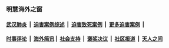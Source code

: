 
### 明慧海外之窗

####  [武汉肺炎](indexes/365.md?t=04250201) &nbsp;|&nbsp;  [迫害案例综述](indexes/328.md?t=04250201) &nbsp;|&nbsp; [迫害致死案例](indexes/277.md?t=04250201)  &nbsp;|&nbsp; [更多迫害案例](indexes/81.md?t=04250201)  &nbsp;|&nbsp; 
####  [时事评论](indexes/19.md?t=04250201) &nbsp;|&nbsp; [海外简讯](indexes/245.md?t=04250201)&nbsp;|&nbsp;  [社会支持](indexes/140.md?t=04250201) &nbsp;|&nbsp; [褒奖决议](indexes/282.md?t=04250201) &nbsp;|&nbsp; [社区报道](indexes/91.md?t=04250201)  &nbsp;|&nbsp; [天人之间](indexes/78.md?t=04250201) 

